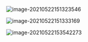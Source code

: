 

![image-20210522151323546](https://gitee.com/AiShiYuShiJiePingXing/img/raw/master/img/image-20210522151323546.png)

![image-20210522151333169](https://gitee.com/AiShiYuShiJiePingXing/img/raw/master/img/image-20210522151333169.png)



![image-20210522153542273](https://gitee.com/AiShiYuShiJiePingXing/img/raw/master/img/image-20210522153542273.png)